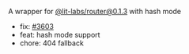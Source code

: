 A wrapper for [@lit-labs/router@0.1.3]() with hash mode

- fix: [#3603](https://github.com/lit/lit/pull/3603/files)
- feat: hash mode support
- chore: 404 fallback
